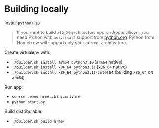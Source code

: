 # Building locally

Install `python3.10`

> If you want to build `x86_64` architecture app on Apple Silicon, you need Python
> with `universal2` support from [python.org](https://www.python.org/downloads/release/python-31011/).
> Python from Homebrew will support only your current architecture.

Create virtualenv with:
- `./builder.sh install arm64 python3.10` (`arm64` native)
- `./builder.sh install x86_64 python3.10` (`x86_64` native)
- `./builder.sh install x86_64 python3.10-intel64` (building `x86_64` on `arm64`)

Run app:
- `source .venv-arm64/bin/activate`
- `python start.py`

Build distributable:
- `./builder.sh build arm64`
